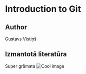 # Introduction to Git
## Author
Gustavs Vistiņš

## Izmantotā literatūra
Super grāmata
![Cool image](/Downloads/download.png)